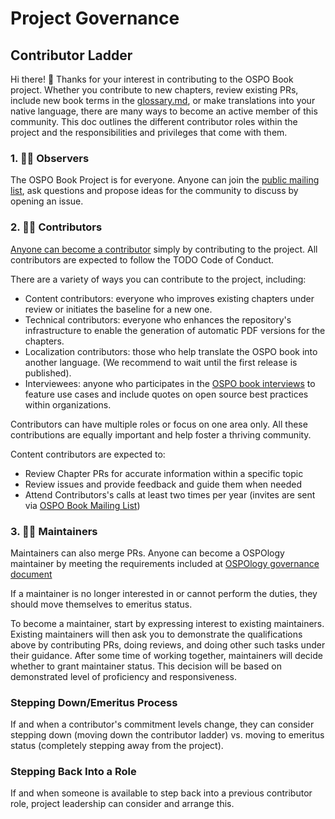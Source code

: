 # Project Governance


## Contributor Ladder

Hi there! 👋 Thanks for your interest in contributing to the OSPO Book project. Whether you contribute to new chapters, review existing PRs, include new book terms in the [glossary.md](https://github.com/todogroup/ospology/blob/main/ospo-book/chapters/glossary.md), or make translations into your native language, there are many ways to become an active member of this community. This doc outlines the different contributor roles within the project and the responsibilities and privileges that come with them.

### 1. 🕵️‍♀️ Observers

The OSPO Book Project is for everyone. Anyone can join the [public mailing list](https://lists.todogroup.org/g/WG-ospo-book-project/messages), ask questions and propose ideas for the community to discuss by opening an issue.

### 2. 🧑‍💻 Contributors

[Anyone can become a contributor](https://github.com/todogroup/ospology/blob/main/ospo-book/AUTHORS.md#co-authors) simply by contributing to the project. All contributors are expected to follow the TODO Code of Conduct.

There are a variety of ways you can contribute to the project, including:

* Content contributors: everyone who improves existing chapters under review or initiates the baseline for a new one.
* Technical contributors: everyone who enhances the repository's infrastructure to enable the generation of automatic PDF versions for the chapters.
* Localization contributors: those who help translate the OSPO book into another language. (We recommend to wait until the first release is published).
* Interviewees: anyone who participates in the [OSPO book interviews](https://github.com/todogroup/ospology/blob/main/ospo-book/docs/interview-questionnaire.md) to feature use cases and include quotes on open source best practices within organizations.

Contributors can have multiple roles or focus on one area only. All these contributions are equally important and help foster a thriving community.

Content contributors are expected to:

* Review Chapter PRs for accurate information within a specific topic
* Review issues and provide feedback and guide them when needed
* Attend Contributors's calls at least two times per year (invites are sent via [OSPO Book Mailing List](https://lists.todogroup.org/g/WG-ospo-book-project))

### 3. 👩‍⚖️ Maintainers

Maintainers can also merge PRs. Anyone can become a OSPOlogy maintainer by meeting the requirements included at [OSPOlogy governance document](https://github.com/todogroup/ospology/blob/main/GOVERNANCE.md#ospology-repo-governance)

If a maintainer is no longer interested in or cannot perform the duties, they should move themselves to emeritus status.

To become a maintainer, start by expressing interest to existing maintainers. Existing maintainers will then ask you to demonstrate the qualifications above by contributing PRs, doing reviews, and doing other such tasks under their guidance. After some time of working together, maintainers will decide whether to grant maintainer status. This decision will be based on demonstrated level of proficiency and responsiveness.

### Stepping Down/Emeritus Process

If and when a contributor's commitment levels change, they can consider stepping down (moving down the contributor ladder) vs. moving to emeritus status (completely stepping away from the project).

### Stepping Back Into a Role

If and when someone is available to step back into a previous contributor role, project leadership can consider and arrange this.
